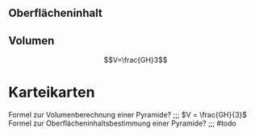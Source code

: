 ## Oberflächeninhalt


## Volumen

$$V=\frac{GH}3$$
# Karteikarten
Formel zur Volumenberechnung einer Pyramide? ;;; $V = \frac{GH}{3}$
Formel zur Oberflächeninhaltsbestimmung einer Pyramide? ;;; #todo
